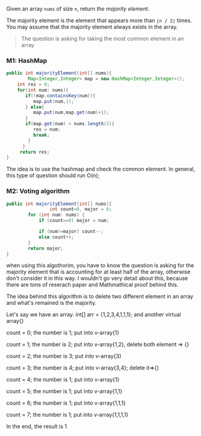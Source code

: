 
Given an array `nums` of size `n`, return *the majority element*.

The majority element is the element that appears more than `⌊n / 2⌋` times. You may assume that the majority element always exists in the array.

> The question is asking for taking the most common element in an array

### M1: HashMap

```java
public int majorityElement(int[] nums){
		Map<Integer,Integer> map = new HashMap<Integer,Integer>();
    int res = 0;
    for(int num: nums){
       if(!map.containsKey(num)){
          map.put(num,1);
       } else{
          map.put(num,map.get(num)+1);
       } 
       if(map.get(num) > nums.length/2){
          res = num;
          break;
        }
      }
     return res;
}
```

The idea is to use the hashmap and check the common element. In general, this type of question should run O(n);

### M2: Voting algorithm

```java
public int majorityElement(int[] nums){
				int count=0, major = 0;
        for (int num: nums) {
            if (count==0) major = num;

            if (num!=major) count--;
            else count++;
        }
        return major;
}
```

when using this algothorim, you have to know the question is asking for the majority element that is accounting for at least half of the array, otherwise don't consider it in this way. I wouldn't go very detail about this, because there are tons of reserach paper and Mathmathical proof behind this.

The idea behind this algorithm is to delete two different element in an array and what's remained is the majority. 

Let's say we have an array.  int[] arr = {1,2,3,4,1,1,1}; and another virtual array{}

count = 0; the number is 1; put into v-array{1}

count = 1; the number is 2; put into v-array{1,2}, delete both element ⇒ {}

count = 2; the number is 3; put into v-array{3}

count = 3; the number is 4; put into v-array{3,4}; delete it⇒{}

count = 4; the number is 1; put into v-array{1}

count = 5; the number is 1; put into v-array{1,1}

count = 6; the number is 1; put into v-array{1,1,1}

count = 7; the number is 1; put into v-array{1,1,1,1}

In the end, the result is 1
